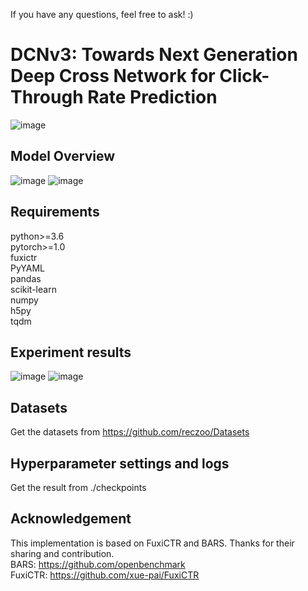 If you have any questions, feel free to ask!  :)
# DCNv3: Towards Next Generation Deep Cross Network for Click-Through Rate Prediction

![image](https://github.com/user-attachments/assets/a3e24d5a-7cc4-442a-8b05-208af14e7dcc)

## Model Overview
![image](https://github.com/user-attachments/assets/b41ebfdd-98dc-4a4e-abb2-f748d8d904e9)
![image](https://github.com/user-attachments/assets/93dbe5c0-ef64-4fe4-9d32-21f68da205e9)




## Requirements
python>=3.6  
pytorch>=1.0  
fuxictr  
PyYAML  
pandas  
scikit-learn  
numpy  
h5py  
tqdm  

## Experiment results
![image](https://github.com/user-attachments/assets/6c9c65de-77a3-4957-8b50-7f33021f5ef2)
![image](https://github.com/user-attachments/assets/16de93b8-687b-4c51-b7d9-ccf11bb574c3)


## Datasets
Get the datasets from https://github.com/reczoo/Datasets

## Hyperparameter settings and logs
Get the result from ./checkpoints

## Acknowledgement
This implementation is based on FuxiCTR and BARS. Thanks for their sharing and contribution.  
BARS: https://github.com/openbenchmark  
FuxiCTR: https://github.com/xue-pai/FuxiCTR


